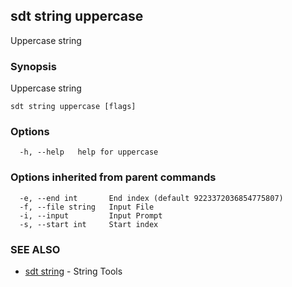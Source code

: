 ## sdt string uppercase

Uppercase string

### Synopsis

Uppercase string

```
sdt string uppercase [flags]
```

### Options

```
  -h, --help   help for uppercase
```

### Options inherited from parent commands

```
  -e, --end int       End index (default 9223372036854775807)
  -f, --file string   Input File
  -i, --input         Input Prompt
  -s, --start int     Start index
```

### SEE ALSO

* [sdt string](sdt_string.md)	 - String Tools

